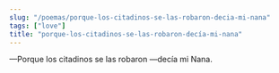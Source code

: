 ```yaml
---
slug: "/poemas/porque-los-citadinos-se-las-robaron-decia-mi-nana"
tags: ["love"]
title: "porque-los-citadinos-se-las-robaron-decía-mi-nana"
---
```

—Porque los citadinos se las robaron —decía mi Nana.